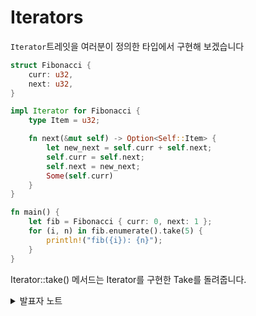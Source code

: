 # Iterators

`Iterator`트레잇을 여러분이 정의한 타입에서 구현해 보겠습니다

```rust
struct Fibonacci {
    curr: u32,
    next: u32,
}

impl Iterator for Fibonacci {
    type Item = u32;

    fn next(&mut self) -> Option<Self::Item> {
        let new_next = self.curr + self.next;
        self.curr = self.next;
        self.next = new_next;
        Some(self.curr)
    }
}

fn main() {
    let fib = Fibonacci { curr: 0, next: 1 };
    for (i, n) in fib.enumerate().take(5) {
        println!("fib({i}): {n}");
    }
}
```

Iterator::take() 메서드는 Iterator를 구현한 Take를 돌려줍니다.&#x20;



<details>

<summary>발표자 노트</summary>

* `Iterator` 트레이트는  컬렉션에 대한 많은 일반적인 함수형 프로그래밍 연산(예: map, filter, reduce 등)을 구현합니다. 이 트레이트는 문서화가 잘  되어 있어 이에 대한 모든 문서를 찾을 수 있습니다. 러스트에서 이러한 함수는 동등한 명령형 구현만큼 효율적인 코드를 생성해야 합니다.
* `IntoIterator`는 루프를 작동시키는 특성입니다. `Vec`와 같은 컬렉션 유형과 `&Vec` 및 `&[T]` 같은 참조가 이를 구현합니다. 범위도 이를 구현합니다. 그렇기 때문에 `for i in some_vec { ... }`에서 벡터를 반복할 수 있지만 `some_vec.next()`가 존재하지 않는 이유입니다.



</details>
